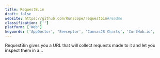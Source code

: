 ```yaml
---
title: RequestB.in
draft: false 
website: https://github.com/Runscope/requestbin#readme
classification: ['']
platform: ['Web']
keywords: ['AppDoctor', 'Beeceptor', 'CanvasJS Charts', 'CurlHub.io', 'Hookeepr', 'MockServer', 'Mockable', 'Postman Collections', 'Request inspector', 'RequestWatch', 'Runscope', 'Stitch Webhooks', 'Webhook Tester', 'Webhooks by Zapier', 'WireMock']
---
```

RequestBin gives you a URL that will collect requests made to it and let you inspect them in a...
